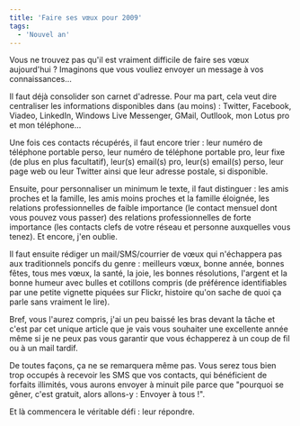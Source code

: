 ```yaml
---
title: 'Faire ses vœux pour 2009'
tags:
  - 'Nouvel an'
---
```


Vous ne trouvez pas qu'il est vraiment difficile de faire ses vœux
aujourd'hui&nbsp;? Imaginons que vous vouliez envoyer un message à vos
connaissances…

Il faut déjà consolider son carnet d'adresse. Pour ma part, cela veut dire
centraliser les informations disponibles dans (au moins)&nbsp;: Twitter,
Facebook, Viadeo, LinkedIn, Windows Live Messenger, GMail, Outllook, mon Lotus
pro et mon téléphone…

Une fois ces contacts récupérés, il faut encore trier&nbsp;: leur numéro de
téléphone portable perso, leur numéro de téléphone portable pro, leur fixe (de
plus en plus facultatif), leur(s) email(s) pro, leur(s) email(s) perso, leur
page web ou leur Twitter ainsi que leur adresse postale, si disponible.

Ensuite, pour personnaliser un minimum le texte, il faut distinguer&nbsp;: les
amis proches et la famille, les amis moins proches et la famille éloignée, les
relations professionnelles de faible importance (le contact mensuel dont vous
pouvez vous passer) des relations professionnelles de forte importance (les
contacts clefs de votre réseau et personne auxquelles vous tenez). Et encore,
j'en oublie.

Il faut ensuite rédiger un mail/SMS/courrier de vœux qui n'échappera pas aux
traditionnels poncifs du genre&nbsp;: meilleurs vœux, bonne année, bonnes fêtes,
tous mes vœux, la santé, la joie, les bonnes résolutions, l'argent et la bonne
humeur avec bulles et cotillons compris (de préférence identifiables par une
petite vignette piquées sur Flickr, histoire qu'on sache de quoi ça parle sans
vraiment le lire).

Bref, vous l'aurez compris, j'ai un peu baissé les bras devant la tâche et c'est
par cet unique article que je vais vous souhaiter une excellente année même si
je ne peux pas vous garantir que vous échapperez à un coup de fil ou à un mail
tardif.

De toutes façons, ça ne se remarquera même pas. Vous serez tous bien trop
occupés à recevoir les SMS que vos contacts, qui bénéficient de forfaits
illimités, vous aurons envoyer à minuit pile parce que "pourquoi se gêner, c'est
gratuit, alors allons-y&nbsp;: Envoyer à tous&nbsp;!".

Et là commencera le véritable défi&nbsp;: leur répondre.
